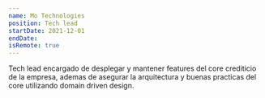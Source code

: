 ```yaml
---
name: Mo Technologies
position: Tech lead
startDate: 2021-12-01
endDate: 
isRemote: true
---
```


Tech lead encargado de desplegar y mantener features del core crediticio de la empresa, ademas de asegurar la arquitectura y buenas practicas del core utilizando domain driven design.